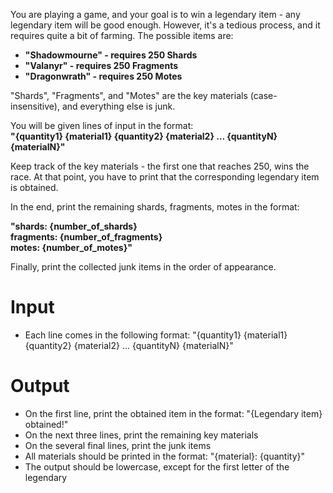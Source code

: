 You are playing a game, and your goal is to win a legendary item - any legendary item will be good enough. However, it's a tedious process, and it requires quite a bit of farming. The possible items are:

-	**"Shadowmourne" - requires 250 Shards**
-	**"Valanyr" - requires 250 Fragments**
-	**"Dragonwrath" - requires 250 Motes**  

"Shards", "Fragments", and "Motes" are the key materials 	(case-insensitive), and everything else is junk.  

You will be given lines of input in the format:   
**"{quantity1} {material1} {quantity2} {material2} … {quantityN} {materialN}"**  

Keep track of the key materials - the first one that reaches 250, wins the race. At that point, you have to print that the corresponding legendary item is obtained.   

In the end, print the remaining shards, fragments, motes in the format:    

**"shards: {number_of_shards}**    
**fragments: {number_of_fragments}**  
**motes: {number_of_motes}"**  

Finally, print the collected junk items in the order of appearance.

# Input
-	Each line comes in the following format: "{quantity1} {material1} {quantity2} {material2} … {quantityN} {materialN}"
# Output
-	On the first line, print the obtained item in the format: "{Legendary item} obtained!"
-	On the next three lines, print the remaining key materials 
-	On the several final lines, print the junk items
-	All materials should be printed in the format: "{material}: {quantity}"
-	The output should be lowercase, except for the first letter of the legendary
